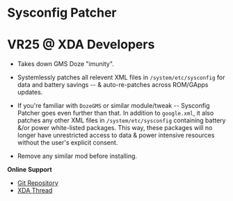 # Sysconfig Patcher
# VR25 @ XDA Developers

- Takes down GMS Doze "imunity".
- Systemlessly patches all relevent XML files in `/system/etc/sysconfig` for data and battery savings -- & auto-re-patches across ROM/GApps updates.

- If you're familiar with `DozeGMS` or similar module/tweak -- Sysconfig Patcher goes even further than that. In addition to `google.xml`, it also patches any other XML files in `/system/etc/sysconfig` containing battery &/or power white-listed packages. This way, these packages will no longer have unrestricted access to data & power intensive resources without the user's explicit consent.

- Remove any similar mod before installing.

**Online Support**
- [Git Repository](https://github.com/Magisk-Modules-Repo/sysconfig-patcher)
- [XDA Thread](https://forum.xda-developers.com/apps/magisk/module-sysconfig-patcher-t3668435)